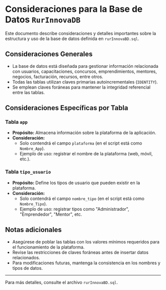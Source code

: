 # Consideraciones para la Base de Datos `RurInnovaDB`

Este documento describe consideraciones y detalles importantes sobre la estructura y uso de la base de datos definida en `rurInnovaBD.sql`.

## Consideraciones Generales
- La base de datos está diseñada para gestionar información relacionada con usuarios, capacitaciones, concursos, emprendimientos, mentores, negocios, facturación, recursos, entre otros.
- Todas las tablas utilizan claves primarias autoincrementales (`IDENTITY`).
- Se emplean claves foráneas para mantener la integridad referencial entre las tablas.

## Consideraciones Específicas por Tabla

### Tabla `app`
- **Propósito:** Almacena información sobre la plataforma de la aplicación.
- **Consideración:**
  - Solo contendrá el campo `plataforma` (en el script está como `Nombre_App`).
  - Ejemplo de uso: registrar el nombre de la plataforma (web, móvil, etc.).

### Tabla `tipo_usuario`
- **Propósito:** Define los tipos de usuario que pueden existir en la plataforma.
- **Consideración:**
  - Solo contendrá el campo `nombre_tipo` (en el script está como `Nombre_Tipo`).
  - Ejemplo de uso: registrar tipos como "Administrador", "Emprendedor", "Mentor", etc.

## Notas adicionales
- Asegúrese de poblar las tablas con los valores mínimos requeridos para el funcionamiento de la plataforma.
- Revise las restricciones de claves foráneas antes de insertar datos relacionados.
- Para modificaciones futuras, mantenga la consistencia en los nombres y tipos de datos.

---

Para más detalles, consulte el archivo `rurInnovaBD.sql`. 